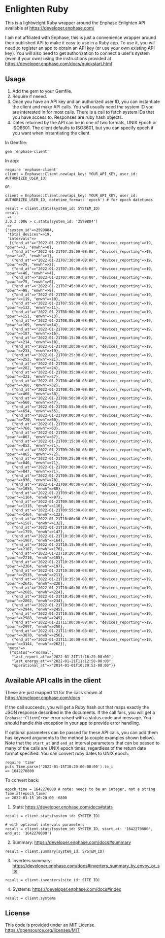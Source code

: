 # Enlighten Ruby

This is a lightweight Ruby wrapper around the Enphase Enlighten API available at https://developer.enphase.com/

I am not affiliated with Enphase, this is just a convenience wrapper around their published API to make it easy to use in a Ruby app.  To use it, you will need to register an app to obtain an API key (or use your own existing API key).  You will also need to get authorization to connect a user's system (even if your own) using the instructions provided at https://developer.enphase.com/docs/quickstart.html

## Usage

1. Add the gem to your Gemfile.
2. Require if neeed.
3. Once you have an API key and an authorized user ID, you can instantiate the client and make API calls.  You will usually need the system ID you are interested in for most calls.  There is a call to fetch system IDs that you have access to. Responses are ruby hash objects.
4. Dates returned by the API can be in one of two formats, UNIX Epoch or ISO8601.  The client defaults to ISO8601, but you can specify epoch if you want when instantiating the client.

In Gemfile:
```
gem 'enphase-client'
```

In app:
```
require 'enphase-client'
client = Enphase::Client.new(api_key: YOUR_API_KEY, user_id: AUTHORIZED_USER_ID)

OR

client = Enphase::Client.new(api_key: YOUR_API_KEY, user_id: AUTHORIZED_USER_ID, datetime_format: 'epoch') # for epoch datetimes

result = client.stats(system_id: SYSTEM_ID)
result
 =>
3.0.3 :006 > c.stats(system_id: '2599884')
 =>
{"system_id"=>2599884,
 "total_devices"=>19,
 "intervals"=>
  [{"end_at"=>"2022-01-21T07:20:00-08:00", "devices_reporting"=>19, "powr"=>3, "enwh"=>0},
   {"end_at"=>"2022-01-21T07:25:00-08:00", "devices_reporting"=>19, "powr"=>7, "enwh"=>1},
   {"end_at"=>"2022-01-21T07:30:00-08:00", "devices_reporting"=>19, "powr"=>29, "enwh"=>2},
   {"end_at"=>"2022-01-21T07:35:00-08:00", "devices_reporting"=>19, "powr"=>46, "enwh"=>4},
   {"end_at"=>"2022-01-21T07:40:00-08:00", "devices_reporting"=>19, "powr"=>75, "enwh"=>6},
   {"end_at"=>"2022-01-21T07:45:00-08:00", "devices_reporting"=>19, "powr"=>98, "enwh"=>8},
   {"end_at"=>"2022-01-21T07:50:00-08:00", "devices_reporting"=>19, "powr"=>119, "enwh"=>10},
   {"end_at"=>"2022-01-21T07:55:00-08:00", "devices_reporting"=>19, "powr"=>132, "enwh"=>11},
   {"end_at"=>"2022-01-21T08:00:00-08:00", "devices_reporting"=>19, "powr"=>151, "enwh"=>13},
   {"end_at"=>"2022-01-21T08:05:00-08:00", "devices_reporting"=>19, "powr"=>169, "enwh"=>14},
   {"end_at"=>"2022-01-21T08:10:00-08:00", "devices_reporting"=>19, "powr"=>187, "enwh"=>16},
   {"end_at"=>"2022-01-21T08:15:00-08:00", "devices_reporting"=>19, "powr"=>214, "enwh"=>18},
   {"end_at"=>"2022-01-21T08:20:00-08:00", "devices_reporting"=>19, "powr"=>233, "enwh"=>19},
   {"end_at"=>"2022-01-21T08:25:00-08:00", "devices_reporting"=>19, "powr"=>252, "enwh"=>21},
   {"end_at"=>"2022-01-21T08:30:00-08:00", "devices_reporting"=>19, "powr"=>282, "enwh"=>24},
   {"end_at"=>"2022-01-21T08:35:00-08:00", "devices_reporting"=>19, "powr"=>321, "enwh"=>27},
   {"end_at"=>"2022-01-21T08:40:00-08:00", "devices_reporting"=>19, "powr"=>380, "enwh"=>32},
   {"end_at"=>"2022-01-21T08:45:00-08:00", "devices_reporting"=>19, "powr"=>460, "enwh"=>38},
   {"end_at"=>"2022-01-21T08:50:00-08:00", "devices_reporting"=>19, "powr"=>560, "enwh"=>47},
   {"end_at"=>"2022-01-21T08:55:00-08:00", "devices_reporting"=>19, "powr"=>654, "enwh"=>55},
   {"end_at"=>"2022-01-21T09:00:00-08:00", "devices_reporting"=>19, "powr"=>720, "enwh"=>60},
   {"end_at"=>"2022-01-21T09:05:00-08:00", "devices_reporting"=>19, "powr"=>760, "enwh"=>63},
   {"end_at"=>"2022-01-21T09:10:00-08:00", "devices_reporting"=>19, "powr"=>807, "enwh"=>67},
   {"end_at"=>"2022-01-21T09:15:00-08:00", "devices_reporting"=>19, "powr"=>852, "enwh"=>71},
   {"end_at"=>"2022-01-21T09:20:00-08:00", "devices_reporting"=>19, "powr"=>865, "enwh"=>72},
   {"end_at"=>"2022-01-21T09:25:00-08:00", "devices_reporting"=>19, "powr"=>846, "enwh"=>71},
   {"end_at"=>"2022-01-21T09:30:00-08:00", "devices_reporting"=>19, "powr"=>847, "enwh"=>71},
   {"end_at"=>"2022-01-21T09:35:00-08:00", "devices_reporting"=>19, "powr"=>936, "enwh"=>78},
   {"end_at"=>"2022-01-21T09:40:00-08:00", "devices_reporting"=>19, "powr"=>1054, "enwh"=>88},
   {"end_at"=>"2022-01-21T09:45:00-08:00", "devices_reporting"=>19, "powr"=>1164, "enwh"=>97},
   {"end_at"=>"2022-01-21T09:50:00-08:00", "devices_reporting"=>19, "powr"=>1315, "enwh"=>110},
   {"end_at"=>"2022-01-21T09:55:00-08:00", "devices_reporting"=>19, "powr"=>1464, "enwh"=>122},
   {"end_at"=>"2022-01-21T10:00:00-08:00", "devices_reporting"=>19, "powr"=>1587, "enwh"=>132},
   {"end_at"=>"2022-01-21T10:05:00-08:00", "devices_reporting"=>19, "powr"=>1759, "enwh"=>147},
   {"end_at"=>"2022-01-21T10:10:00-08:00", "devices_reporting"=>19, "powr"=>1967, "enwh"=>164},
   {"end_at"=>"2022-01-21T10:15:00-08:00", "devices_reporting"=>19, "powr"=>2107, "enwh"=>176},
   {"end_at"=>"2022-01-21T10:20:00-08:00", "devices_reporting"=>19, "powr"=>2216, "enwh"=>185},
   {"end_at"=>"2022-01-21T10:25:00-08:00", "devices_reporting"=>19, "powr"=>2364, "enwh"=>197},
   {"end_at"=>"2022-01-21T10:30:00-08:00", "devices_reporting"=>19, "powr"=>2535, "enwh"=>211},
   {"end_at"=>"2022-01-21T10:35:00-08:00", "devices_reporting"=>19, "powr"=>2645, "enwh"=>220},
   {"end_at"=>"2022-01-21T10:40:00-08:00", "devices_reporting"=>19, "powr"=>2685, "enwh"=>224},
   {"end_at"=>"2022-01-21T10:45:00-08:00", "devices_reporting"=>19, "powr"=>2802, "enwh"=>234},
   {"end_at"=>"2022-01-21T10:50:00-08:00", "devices_reporting"=>19, "powr"=>2944, "enwh"=>245},
   {"end_at"=>"2022-01-21T10:55:00-08:00", "devices_reporting"=>19, "powr"=>2988, "enwh"=>249},
   {"end_at"=>"2022-01-21T11:00:00-08:00", "devices_reporting"=>19, "powr"=>2997, "enwh"=>250},
   {"end_at"=>"2022-01-21T11:05:00-08:00", "devices_reporting"=>19, "powr"=>3070, "enwh"=>256},
   {"end_at"=>"2022-01-21T11:10:00-08:00", "devices_reporting"=>19, "powr"=>3144, "enwh"=>262}],
 "meta"=>
  {"status"=>"normal",
   "last_report_at"=>"2022-01-21T11:16:29-08:00",
   "last_energy_at"=>"2022-01-21T11:12:58-08:00",
   "operational_at"=>"2014-01-01T10:29:53-08:00"}}
```

## Available API calls in the client

These are just mapped 1:1 for the calls shown at https://developer.enphase.com/docs

If the call succeeds, you will get a Ruby hash out that maps exactly the JSON response described in the documents.
If the call fails, you will get a `Enphase::ClientError` error raised with a status code and message.  You should handle this exception in your app to provide error handling.

If optional parameters can be passed for these API calls, you can add them has keyword arguments to the method (a couple examples shown below).  Note that the `start_at` and `end_at` interval parameters that can be passed to many of the
calls are UNIX epoch times, regardless of the return date format specified.  You can convert ruby dates to UNIX epoch:

```
require 'time'
puts Time.parse('2022-01-15T10:20:00-08:00').to_i
=> 1642270800
```

To convert back:

```
epoch_time = 1642270800 # note: needs to be an integer, not a string
Time.at(epoch_time)
=> 2022-01-15 10:20:00 -0800
```

1. Stats: https://developer.enphase.com/docs#stats

```
result = client.stats(system_id: SYSTEM_ID)

# with optional intervals parameters
result = client.stats(system_id: SYSTEM_ID, start_at: '1642270800', end_at: '1642278000')

```

2. Summary: https://developer.enphase.com/docs#summary

```
result = client.summary(system_id: SYSTEM_ID)
```

3. Inverters summary: https://developer.enphase.com/docs#inverters_summary_by_envoy_or_site

```
result = client.inverters(site_id: SITE_ID)
```

4. Systems: https://developer.enphase.com/docs#index

```
result = client.systems
```

## License

This code is provided under an MIT License.  https://opensource.org/licenses/MIT
